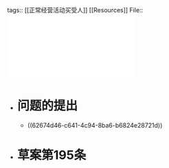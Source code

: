 tags:: [[正常经营活动买受人]] [[Resources]]
File:: ![《民法典物权编(草案)》中的“正常经营买受人规则”_纪海龙.pdf](../assets/《民法典物权编(草案)》中的“正常经营买受人规则”_纪海龙_1650903132213_0.pdf)

- # 问题的提出
	- ((62674d46-c641-4c94-8ba6-b6824e28721d))
- # 草案第195条